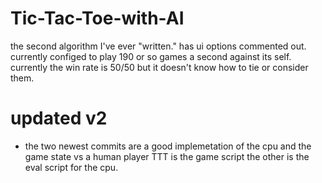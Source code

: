 # Tic-Tac-Toe-with-AI
the second algorithm I've ever "written."
has ui options commented out. currently configed to play 190 or so games a second against its self.
currently the win rate is 50/50 but it doesn't know how to tie or consider them.

# updated v2
- the two newest commits are a good implemetation of the cpu and the game state vs a human player TTT is the game script the other is the eval script for the cpu.
